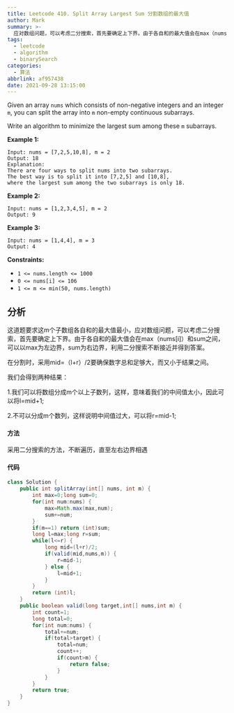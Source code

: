 ```yaml
---
title: Leetcode 410. Split Array Largest Sum 分割数组的最大值
author: Mark
summary: >-
  应对数组问题，可以考虑二分搜索，首先要确定上下界。由于各自和的最大值会在max（nums[i]）和sum之间，可以以max为左边界，sum为右边界，利用二分搜索不断接近并得到答案。
tags:
  - leetcode
  - algorithm
  - binarySearch
categories:
  - 算法
abbrlink: af957438
date: 2021-09-28 13:15:00
---
```


Given an array `nums` which consists of non-negative integers and an integer `m`, you can split the array into `m` non-empty continuous subarrays.

Write an algorithm to minimize the largest sum among these `m` subarrays.

 

**Example 1:**

```
Input: nums = [7,2,5,10,8], m = 2
Output: 18
Explanation:
There are four ways to split nums into two subarrays.
The best way is to split it into [7,2,5] and [10,8],
where the largest sum among the two subarrays is only 18.
```

**Example 2:**

```
Input: nums = [1,2,3,4,5], m = 2
Output: 9
```

**Example 3:**

```
Input: nums = [1,4,4], m = 3
Output: 4
```

 

**Constraints:**

- `1 <= nums.length <= 1000`
- `0 <= nums[i] <= 106`
- `1 <= m <= min(50, nums.length)`





## 分析

这道题要求这m个子数组各自和的最大值最小，应对数组问题，可以考虑二分搜索，首先要确定上下界。由于各自和的最大值会在max（nums[i]）和sum之间，可以以max为左边界，sum为右边界，利用二分搜索不断接近并得到答案。

在分割时，采用mid=（l+r）/2要确保数字总和足够大，而又小于结果之间。

我们会得到两种结果：

1.我们可以将数组分成m个以上子数列，这样，意味着我们的中间值太小，因此可以将l=mid+1;

2.不可以分成m个数列，这样说明中间值过大，可以将r=mid-1;

#### 方法

采用二分搜索的方法，不断遍历，直至左右边界相遇

#### 代码

```java
class Solution {
    public int splitArray(int[] nums, int m) {
        int max=0;long sum=0;
        for(int num:nums) {
            max=Math.max(max,num);
            sum+=num;
        }
        if(m==1) return (int)sum;
        long l=max;long r=sum;
        while(l<=r) {
            long mid=(l+r)/2;
            if(valid(mid,nums,m)) {
                r=mid-1;
            } else {
                l=mid+1;
            }
        }
        return (int)l;
    }
    public boolean valid(long target,int[] nums,int m) {
        int count=1;
        long total=0;
        for(int num:nums) {
            total+=num;
            if(total>target) {
                total=num;
                count++;
                if(count>m) {
                    return false;
                }
            }
        }
        return true;
    }
}
```

